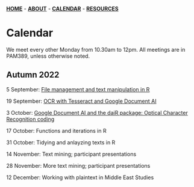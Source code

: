[**HOME**](/index.md) - [**ABOUT**](/about.md) - [**CALENDAR**](/calendar.md) - [**RESOURCES**](/resources.md)

# Calendar

We meet every other Monday from 10.30am to 12pm. All meetings are in PAM389, unless otherwise noted.

## Autumn 2022
 
5 September: [File management and text manipulation in R](/contents/2022_09_05_seminar_readings.md)  

19 September: [OCR with Tesseract and Google Document AI](/contents/2022_09_19_seminar_readings.md)  

3 October: [Google Document AI and the daiR package: Optical Character Recognition coding](/ikos-dighum.github.io/contents/2022_10_03.md )

17 October: Functions and iterations in R   

31 October: Tidying and anlayzing texts in R  

14 November: Text mining; participant presentations  

28 November: More text mining; participant presentations  

12 December: Working with plaintext in Middle East Studies   
